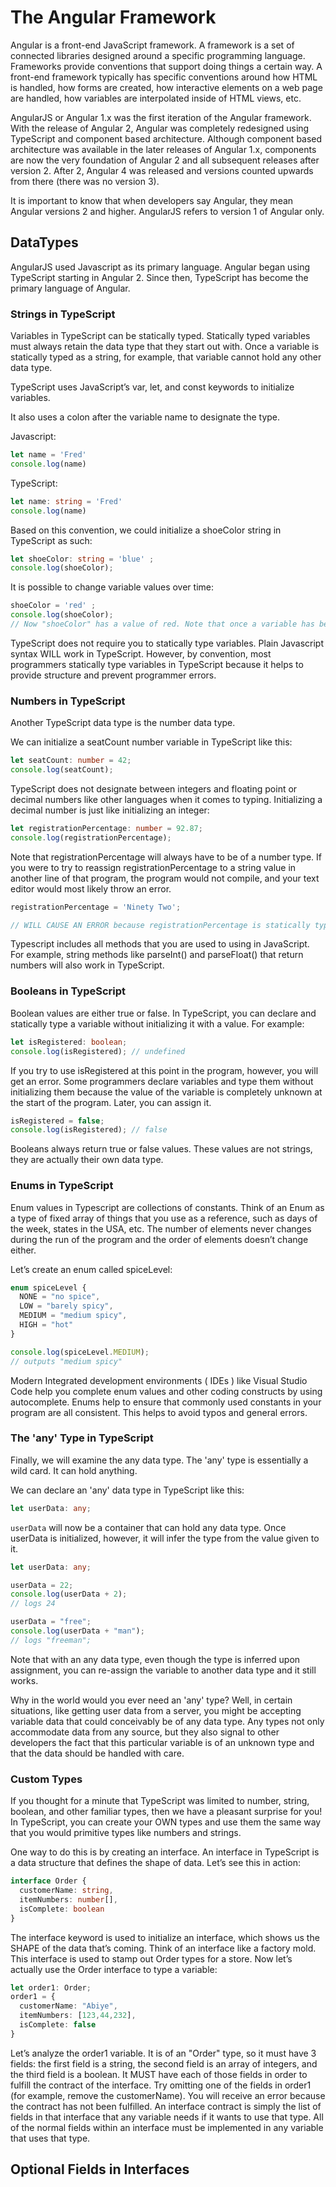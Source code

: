 # The Angular Framework

Angular is a front-end JavaScript framework. A framework is a set of connected libraries designed around a specific programming language. Frameworks provide conventions that support doing things a certain way. A front-end framework typically has specific conventions around how HTML is handled, how forms are created, how interactive elements on a web page are handled, how variables are interpolated inside of HTML views, etc.

AngularJS or Angular 1.x was the first iteration of the Angular framework. With the release of Angular 2, Angular was completely redesigned using TypeScript and component based architecture. Although component based architecture was available in the later releases of Angular 1.x, components are now the very foundation of Angular 2 and all subsequent releases after version 2. After 2, Angular 4 was released and versions counted upwards from there (there was no version 3).

It is important to know that when developers say Angular, they mean Angular versions 2 and higher. AngularJS refers to version 1 of Angular only.

## DataTypes

AngularJS used Javascript as its primary language. Angular began using TypeScript starting in Angular 2. Since then, TypeScript has become the primary language of Angular.

### Strings in TypeScript

Variables in TypeScript can be statically typed. Statically typed variables must always retain the data type that they start out with. Once a variable is statically typed as a string, for example, that variable cannot hold any other data type.

TypeScript uses JavaScript’s var, let, and const keywords to initialize variables.

It also uses a colon after the variable name to designate the type.

Javascript:

```js
let name = 'Fred'
console.log(name)
```


TypeScript:

```ts
let name: string = 'Fred'
console.log(name)
```


Based on this convention, we could initialize a shoeColor string in TypeScript as such:

```ts
let shoeColor: string = 'blue' ;
console.log(shoeColor);
```


It is possible to change variable values over time:

```ts
shoeColor = 'red' ;
console.log(shoeColor); 
// Now "shoeColor" has a value of red. Note that once a variable has been typed, you don't have to declare a type again when the value of the variable changes.
```


TypeScript does not require you to statically type variables. Plain Javascript syntax WILL work in TypeScript. However, by convention, most programmers statically type variables in TypeScript because it helps to provide structure and prevent programmer errors.

### Numbers in TypeScript

Another TypeScript data type is the number data type.

We can initialize a seatCount number variable in TypeScript like this:

```ts
let seatCount: number = 42;
console.log(seatCount);
```


TypeScript does not designate between integers and floating point or decimal numbers like other languages when it comes to typing. Initializing a decimal number is just like initializing an integer:

```ts
let registrationPercentage: number = 92.87;
console.log(registrationPercentage);
```


Note that registrationPercentage will always have to be of a number type. If you were to try to reassign registrationPercentage to a string value in another line of that program, the program would not compile, and your text editor would most likely throw an error.

```ts
registrationPercentage = 'Ninety Two';

// WILL CAUSE AN ERROR because registrationPercentage is statically typed as a number.
```


Typescript includes all methods that you are used to using in JavaScript. For example, string methods like parseInt() and parseFloat() that return numbers will also work in TypeScript.

### Booleans in TypeScript

Boolean values are either true or false. In TypeScript, you can declare and statically type a variable without initializing it with a value. For example:

```ts
let isRegistered: boolean;
console.log(isRegistered); // undefined
```


If you try to use isRegistered at this point in the program, however, you will get an error. Some programmers declare variables and type them without initializing them because the value of the variable is completely unknown at the start of the program. Later, you can assign it.

```ts
isRegistered = false;
console.log(isRegistered); // false
```


Booleans always return true or false values. These values are not strings, they are actually their own data type.

### Enums in TypeScript

Enum values in Typescript are collections of constants. Think of an Enum as a type of fixed array of things that you use as a reference, such as days of the week, states in the USA, etc. The number of elements never changes during the run of the program and the order of elements doesn’t change either.

Let’s create an enum called spiceLevel:

```ts
enum spiceLevel {
  NONE = "no spice",
  LOW = "barely spicy",
  MEDIUM = "medium spicy",
  HIGH = "hot"
}

console.log(spiceLevel.MEDIUM); 
// outputs "medium spicy"
```


Modern Integrated development environments ( IDEs ) like Visual Studio Code help you complete enum values and other coding constructs by using autocomplete. Enums help to ensure that commonly used constants in your program are all consistent. This helps to avoid typos and general errors.

### The 'any' Type in TypeScript

Finally, we will examine the any data type.
The 'any' type is essentially a wild card. It can hold anything.

We can declare an 'any' data type in TypeScript like this:

```ts
let userData: any;
```


`userData` will now be a container that can hold any data type. Once userData is initialized, however, it will infer the type from the value given to it.

```ts
let userData: any;

userData = 22;
console.log(userData + 2);
// logs 24

userData = "free";
console.log(userData + "man");
// logs "freeman";
```

Note that with an any data type, even though the type is inferred upon assignment, you can re-assign the variable to another data type and it still works.

Why in the world would you ever need an 'any' type? Well, in certain situations, like getting user data from a server, you might be accepting variable data that could conceivably be of any data type.
Any types not only accommodate data from any source, but they also signal to other developers the fact that this particular variable is of an unknown type and that the data should be handled with care.

### Custom Types

If you thought for a minute that TypeScript was limited to number, string, boolean, and other familiar types, then we have a pleasant surprise for you! In TypeScript, you can create your OWN types and use them the same way that you would primitive types like numbers and strings.

One way to do this is by creating an interface. An interface in TypeScript is a data structure that defines the shape of data. Let’s see this in action:

```ts
interface Order {
  customerName: string,
  itemNumbers: number[],
  isComplete: boolean
}
```


The interface keyword is used to initialize an interface, which shows us the SHAPE of the data that’s coming. Think of an interface like a factory mold. This interface is used to stamp out Order types for a store. Now let’s actually use the Order interface to type a variable:

```ts
let order1: Order;
order1 = {
  customerName: "Abiye",
  itemNumbers: [123,44,232],
  isComplete: false
}
```


Let’s analyze the order1 variable. It is of an "Order" type, so it must have 3 fields: the first field is a string, the second field is an array of integers, and the third field is a boolean. It MUST have each of those fields in order to fulfill the contract of the interface. Try omitting one of the fields in order1 (for example, remove the customerName). You will receive an error because the contract has not been fulfilled.
An interface contract is simply the list of fields in that interface that any variable needs if it wants to use that type. All of the normal fields within an interface must be implemented in any variable that uses that type.

## Optional Fields in Interfaces
